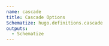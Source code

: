 ```yaml
---
name: cascade
title: Cascade Options
Schematize: hugo.definitions.cascade
outputs:
  - Schematize
---
```

